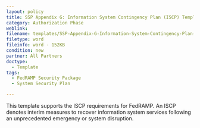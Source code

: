 ```yaml
---
layout: policy   
title: SSP Appendix G: Information System Contingency Plan (ISCP) Template
category: Authorization Phase
weblink:
filename: templates/SSP-Appendix-G-Information-System-Contingency-Plan-(ISCP)-Template.docx
filetype: word
fileinfo: word - 152KB
condition: new
partner: All Partners
doctype:
  - Template
tags:
  - FedRAMP Security Package
  - System Security Plan

---
```

This template supports the ISCP requirements for FedRAMP. An ISCP denotes interim measures to recover information system services following an unprecedented emergency or system disruption.
